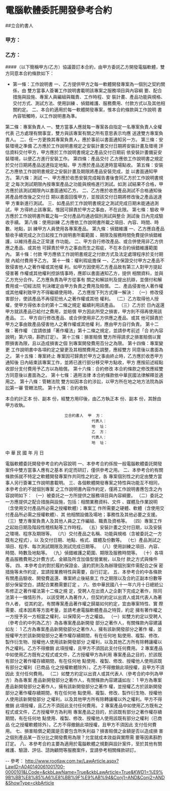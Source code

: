 
電腦軟體委託開發參考合約
========================

##立合約書人

### 甲方：
    
### 乙方：
    
####（以下簡稱甲方/乙方）協議簽訂本合約，由甲方委託乙方開發電腦軟體，雙方同意本合約條款如下：

* 第一條：工作說明書
        一、乙方提供甲方之每一軟體開發專案為一個別之契約關係，由
            雙方當事人簽署工作說明書載明該專案之服務項目與內容綱
            要、配合措施與設施、專案人員編組與職責、工作時程、安
            裝計畫、產品功能與規格、交付方式、測試方法、使用訓練
            、偵錯維護、服務費用、付款方式以及其他相關約定。
        二、本合約適用於每一軟體開發專案，惟本合約條款與工作說明
            書內容牴觸時，以工作說明書為準。

第二條：專案負責人
        一、雙方當事人應就每一專案各自指定一名專案負責人全權代表
            己方處理有關事宜，雙方與該專案有關之所有意思表示均應
            送達雙方專案負責人。
        二、任一方更換其專案負責人，應於事前以書面通知另一方。
第三條：安裝環境之準備
        乙方應於工作說明書規定之安裝計畫交付日期將安裝計畫及環境
        評估資料交付甲方，甲方應於工作說明書規定之產品交付日期前
        依安裝計畫備妥安裝環境，以便乙方進行安裝工作。
第四條：產品交付
        乙方應依工作說明書之規定於交付日期將產品送達指定地點，甲
        方應於產品送達時當場點收。
第五條：安裝
        乙方應依工作說明書規定之安裝計畫及期限將產品安裝完成，並
        以書面通知甲方。
第六條：測試
        一、甲方應於收悉安裝完成報告書後會同乙方於工作說明書規定
            之每次測試期限內按專案產品之功能與規格進行測試。如測
            試結果不合格，甲方應於該測試期限內以書面通知乙方。
        二、乙方應於收悉產品測試不合格通知後將產品修改後之交付日
            期以書面回復甲方，並按該交付日期將修改後之產品送達甲
            方重新進行測試。
        三、如產品於工作說明書規定之測試完成日期未能通過測試，甲
            方得終止該專案。惟因可歸責於甲方之事由，不在此限。
第七條：驗收
        甲方應於工作說明書所載之每一交付產品均通過個別測試與整合
        測試後  日內完成驗收手續。
第八條：使用訓練
        乙方應依工作說明書所載之項目、內容、時間、時數、地點，訓
        練甲方人員使用各專案產品。
第九條：偵錯維護
        一、乙方應自產品驗收手續完成之次日起按工作說明書所載範圍
            、期限及服務時間免費提供偵錯維護，以維持產品之正常運
            作功能。
        二、甲方自行修改產品、或合併使用非乙方供應之產品、或其他
            可歸責於甲方之事由而生之瑕疵，不在本合約偵錯維護範圍
            內。
第十條：付款
        甲方應依工作說明書規定之付款方式及法定處理程序於支付期限
        內給付費用予乙方。
第十一條：權利瑕疵擔保
          一、乙方保證交付甲方之產品不致侵害他人之著作權或其他權
              利。如甲方因使用乙方產品致有第三人對甲方提起侵害著
              作權或其他權利控訴情事時，應即以書面通知乙方，提供
              相關資料，並與乙方充分合作。乙方應負責為甲方從事有
              關之和解談判及提出抗辯，並償付和解費用或一切經法院
              判決確定由甲方負責之費用及賠償。
          二、產品侵害他人著作權或其他權利致甲方不得繼續使用時，
              乙方應按下列方式擇一解決：
          （一）修改侵害部分，使該產品不再侵犯他人之著作權或其他
                權利。
          （二）乙方取得他人授權，使甲方得依本合約第十二條之規定
                繼續利用該產品。
          （三）乙方於  日內返還甲方就該產品已給付之費用，並賠償
                甲方因此所受之損害，甲方則不得再使用該產品。
          三、甲方自行修改產品、或合併使用非乙方供應之產品、或其
              他可歸責於甲方之事由致產品侵害他人之著作權或其他權
              利，應由甲方自行負責。
第十二條：著作權
          （宜請依據「著作權法」第十二條之規定，並請參考前述「合
          約內容說明」第六項，斟酌訂定）。
第十三條：損害賠償
          雙方所得請求之損害賠償以實際損害為限，且以造成損害之個
          別專案開發費用百分之為限。
第十四條：專案變更
          工作說明書中各項約定之變更及其相關費用之調整，應經雙方
          同意後以書面為之。
第十五條：專案終止
          專案因可歸責於甲方之事由終止時，乙方應於收悉甲方通知後
            日內結束該專案工作，並將已進行部分移交甲方點收，甲方
          應按前述經點收部分支付費用予乙方以為賠償。
第十六條：合約修改
          本合約條款之修改應經雙方同意後以書面為之。
第十七條：適用法律
          本合約條款依中華民國法律解釋並適用之。
第十八條：管轄法院
          雙方如因本合約涉訟，以甲方所在地之地方法院為訴訟第一審
          管轄法院。
第十九條：合約收執

本合約計正本  份、副本  份，經雙方用印後，由乙方執正本  份、副本
  份，其餘由甲方收執。

                              立合約書人  甲  方：
                                          代表人：
                                          地  址：
                                          乙  方：
                                          代表人：
                                          地  址：
中      華      民      國           年           月          日


電腦軟體委託開發參考合約內容說明
一、本參考合約係按一般電腦軟體委託開發案件中雙方當事人應有之基本
    約定而研訂，僅供參考之用。
二、本參考合約有關條款係就不特定之軟體開發專案作共同性之約定，各
    專案個別性之約定由雙方當事人另行簽署工作說明書載明。
三、各個軟體開發專案之特性與功能互不相同，本參考合約不就個別專案
    之工作說明書內容作約定，僅將工作說明書應包含之內容說明如下：
（一）被委託之一方所提供之服務項目與內容綱要。
（二）委託之一方應提供之配合措施與設施，包括：相關業務資料、文件
      、媒體及作業說明（含使用交付產品所必需之授權軟體）；專案工
      作所需要之硬體、軟體（含使用交付產品所必需之授權軟體）、其
      他相關設備及場地；事務性及其他必要之支援。
（三）雙方專案負責人及其他人員之工作編組、職責及資格等。
（四）專案工作之起始日期及階段性稽核點等工作時程。
（五）安裝計畫之交付日期，以及安裝之環境、程序及期限等。
（六）交付產品之名稱、功能與規格（含被委託之一方既有之程式），以
      及交付日期、地點、格式、媒體及份數等。
（七）產品測試之項目、程序、每次測試期限及測試完成日期等。
（八）使用訓練之項目、內容、時間、時數及地點等。
（九）偵錯維護之範圍、期限及服務時間等。
（十）各項產品服務費用之計費方式、金額及所含加值型營業稅，以及付
      款之方式與條件等。
四、本參考合約對於履約保證金、違約罰則及為辦理個別案件需配合之保
    密措施等未作約定，宜請按業務特性與需要，自行訂定。
五、本參考合約中各條款有關產品驗收、開發費返還、專案終止後結束工
    作之期限以及合約正副本份數等部分保留空白，請配合業務需要訂定
    。
六、依中華民國八十一年六月十日總統公布修正之著作權法第十二條之規
    定，受聘人在出資人之企劃下完成之著作，除同法第十一條情形外，
    以該受聘人為著作人，但契約約定以出資人或其代表人為著作人者，
    從其約定。有關專案產品著作權之歸屬如何約定，宜由專案特性、實
    際需要、成本因素等方面考量，並請考慮電腦軟體產品之特質，約定
    擁有著作權之一方授予另一方相當之權利，以保障另一方之權益。
（一）如雙方約定以受聘人（參考合約中列為乙方）為各專案產品新開發
      部分之著作人，有關條款內容建議如左：
      1 乙方為專案產品新開發部分之著作人，擁有該新開發部分之著作
        權，並授權甲方於該新開發部分之著作權存續期間，有在任何地
        點使用、複製、修改、製作衍生物、授權他人使用該新開發部分
        之權利，以及其他乙方所有除轉讓權以外之權利。乙方不得撤銷
        此項授權，且甲方不須因此支付任何費用。
      2 專案產品中如使用乙方既有之程式或文件，乙方授權甲方為利用
        專案產品之目的，於該既有部分之著作權存續期間，有在任何地
        點使用、複製、修改、授權他人使用該既有部分之權利（已商品
        化之授權軟體除外）。乙方不得撤銷此項授權，且甲方不須因此
        支付任何費用。
（二）如雙方約定以出資人或其代表人（參考合約中列為甲方）為各專案
      產品新開發部分之著作人，有關條款內容建議如左：
      1 甲方為專案產品新開發部分之著作人，擁有該新開發部分之著作
        權，並授權乙方於該新開發部分之著作權存續期間，有在任何地
        點使用、複製、修改、製作衍生物、授權他人使用該新開發部分
        之權利，以及其他甲方所有除轉讓權以外之權利。甲方不得撤銷
        此項授權，且乙方不須因此支付任何費用。
      2 專案產品中如使用乙方既有之程式或文件，乙方授權甲方為利用
        專案產品之目的，於該既有部分之著作權存續期間，有在任何地
        點使用、複製、修改、授權他人使用該既有部分之權利（已商品
        化之授權軟體除外）。乙方不得撤銷此項授權，且甲方不須因此
        支付任何費用。
七、損害賠償之範圍是否要包含所失利益？損害賠償之金額是否以造成損
    害之個別產品某一百分比之開發費用為限？允宜就成本效益與實際需
    要等因素斟酌訂定。
八、本參考合約主要為適用於電腦軟體之規劃與設計案件，至於其他有關
    維護、驗證、評估、諮詢顧問等服務案件，宜請參考相關條款研訂。

--
參考：
http://www.rootlaw.com.tw/LawArticle.aspx?LawID=A040140061001700-0000101&LCode=&ckbLawName=True&ckbLawArticle=True&KWD1=%E9%9B%BB%E8%85%A6%E8%BB%9F%E9%AB%94&Conj1=AND&Conj2=AND&ShowType=ckbArticle


